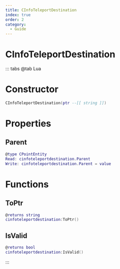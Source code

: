 ```yaml
---
title: CInfoTeleportDestination
index: true
order: 2
category:
  - Guide
---
```


# CInfoTeleportDestination

::: tabs
@tab Lua
# Constructor
```lua
CInfoTeleportDestination(ptr --[[ string ]])
```
# Properties
## Parent 
```lua
@type CPointEntity
Read: cinfoteleportdestination.Parent
Write: cinfoteleportdestination.Parent = value
```
# Functions
## ToPtr
```lua
@returns string
cinfoteleportdestination:ToPtr()
```
## IsValid
```lua
@returns bool
cinfoteleportdestination:IsValid()
```

:::